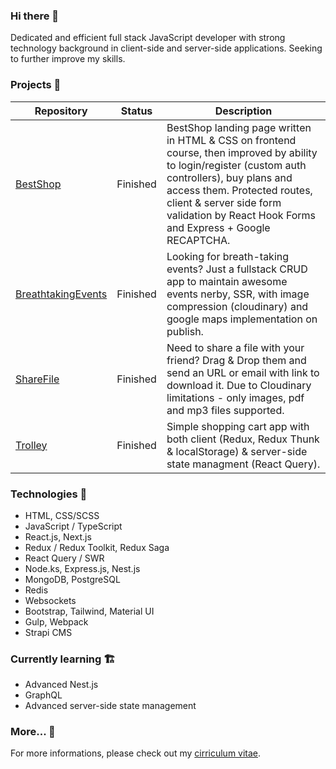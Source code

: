 ### Hi there 👋

Dedicated and efficient full stack JavaScript developer with strong technology background in client-side and server-side applications. Seeking to further improve my skills.


### Projects :bricks:

| Repository  | Status        |     Description   |
| ----------- | ----------- | -----------       |
| [BestShop](https://github.com/krutulkamil/BestShop)      | Finished       |   BestShop landing page written in HTML & CSS on frontend course, then improved by ability to login/register (custom auth controllers), buy plans and access them. Protected routes, client & server side form validation by React Hook Forms and Express + Google RECAPTCHA.  |
| [BreathtakingEvents](https://github.com/krutulkamil/bt-events)   | Finished        |  Looking for breath-taking events? Just a fullstack CRUD app to maintain awesome events nerby, SSR, with image compression (cloudinary) and google maps implementation on publish.                 |
| [ShareFile](https://github.com/krutulkamil/sharefile)   | Finished        |  Need to share a file with your friend? Drag & Drop them and send an URL or email with link to download it. Due to Cloudinary limitations - only images, pdf and mp3 files supported.                 |
| [Trolley](https://github.com/krutulkamil/trolley)   | Finished        | Simple shopping cart app with both client (Redux, Redux Thunk & localStorage) & server-side state managment (React Query).        |

### Technologies :rocket:

- HTML, CSS/SCSS
- JavaScript / TypeScript
- React.js, Next.js
- Redux / Redux Toolkit, Redux Saga 
- React Query / SWR
- Node.ks, Express.js, Nest.js
- MongoDB, PostgreSQL
- Redis
- Websockets
- Bootstrap, Tailwind, Material UI
- Gulp, Webpack
- Strapi CMS

### Currently learning :building_construction:

- Advanced Nest.js
- GraphQL
- Advanced server-side state management

### More... :thread:

For more informations, please check out my [cirriculum vitae](https://github.com/krutulkamil/krutulkamil/blob/main/Kamil_Krutul_CV.pdf).
<!--
**krutulkamil/krutulkamil** is a ✨ _special_ ✨ repository because its `README.md` (this file) appears on your GitHub profile.

Here are some ideas to get you started:

- 🔭 I’m currently working on ...
- 🌱 I’m currently learning ...
- 👯 I’m looking to collaborate on ...
- 🤔 I’m looking for help with ...
- 💬 Ask me about ...
- 📫 How to reach me: ...
- 😄 Pronouns: ...
- ⚡ Fun fact: ...
-->
